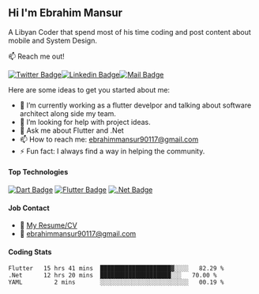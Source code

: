 
## Hi I'm Ebrahim Mansur

A Libyan Coder that spend most of his time coding and post content about mobile and System Design.

:mailbox: Reach me out!

[![Twitter Badge](https://img.shields.io/badge/-@Ebrahim90117-1ca0f1?style=flat&labelColor=1ca0f1&logo=twitter&logoColor=white&link=https://twitter.com/Ipenywis)](https://twitter.com/Ebrahim90117)[![Linkedin Badge](https://img.shields.io/badge/-Ebrahim-0e76a8?style=flat&labelColor=0e76a8&logo=linkedin&logoColor=white)](https://linkedin.com/in/ebrahim-mansur-51b526202)[![Mail Badge](https://img.shields.io/badge/-Ebrahim-c0392b?style=flat&labelColor=c0392b&logo=gmail&logoColor=white)](mailto:ebrahimmansur90117@gmail.com)

Here are some ideas to get you started about me:

- 🌱 I’m currently working as a flutter develpor and talking about software architect along side my team.
- 🤔 I’m looking for help with project ideas.
- 💬 Ask me about Flutter and .Net
- 📫 How to reach me: ebrahimmansur90117@gmail.com
- ⚡ Fun fact: I always find a way in helping the community.

#### Top Technologies

<!-- TODO: Make technologies links takes you to repositories -->

[![Dart Badge](https://img.shields.io/badge/-Dart-61DBFB?style=for-the-badge&labelColor=black&logo=dart&logoColor=61DBFB)](#) [![Flutter Badge](https://img.shields.io/badge/-Flutter-007acc?style=for-the-badge&labelColor=black&logo=flutter&logoColor=007acc)](#) [![.Net Badge](https://img.shields.io/badge/-.Net-652076?style=for-the-badge&labelColor=black&logo=.Net&logoColor=652076)](#)


#### Job Contact 
- :paperclip: [My Resume/CV](https://github.com/ebrahimmansur/ebrahimmansur/blob/master/resumes/Resume.pdf)
- :email: ebrahimmansur90117@gmail.com

#### Coding Stats

<!--START_SECTION:waka-->
```text
Flutter   15 hrs 41 mins  ████████████████████▓░░░░   82.29 % 
.Net      12 hrs 20 mins  ████████████████████░░░   70.00 % 
YAML         2 mins       ░░░░░░░░░░░░░░░░░░░░░░░░░   00.19 % 
```
<!--END_SECTION:waka-->

